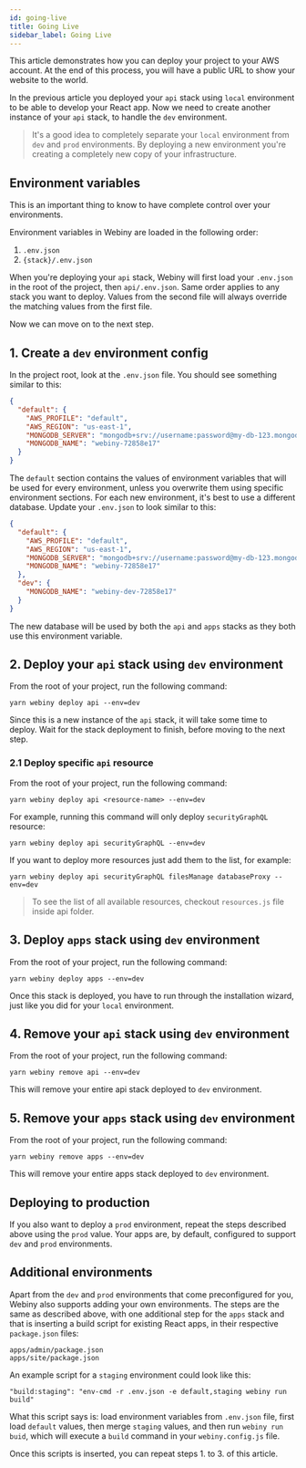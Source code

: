 ```yaml
---
id: going-live
title: Going Live
sidebar_label: Going Live
---
```


This article demonstrates how you can deploy your project to your AWS account. At the end of this process, you will have a public URL to show your website to the world.

In the previous article you deployed your `api` stack using `local` environment to be able to develop your React app.
Now we need to create another instance of your `api` stack, to handle the `dev` environment.

> It's a good idea to completely separate your `local` environment from `dev` and `prod` environments. By deploying a new environment you're creating a completely new copy of your infrastructure.

## Environment variables

This is an important thing to know to have complete control over your environments.

Environment variables in Webiny are loaded in the following order:

1. `.env.json`
2. `{stack}/.env.json`

When you're deploying your `api` stack, Webiny will first load your `.env.json` in the root of the project, then `api/.env.json`. Same order applies to any stack you want to deploy. Values from the second file will always override the matching values from the first file.

Now we can move on to the next step.

## 1. Create a `dev` environment config

In the project root, look at the `.env.json` file. You should see something similar to this:

```json
{
  "default": {
    "AWS_PROFILE": "default",
    "AWS_REGION": "us-east-1",
    "MONGODB_SERVER": "mongodb+srv://username:password@my-db-123.mongodb.net/test?retryWrites=true",
    "MONGODB_NAME": "webiny-72858e17"
  }
}
```

The `default` section contains the values of environment variables that will be used for every environment, unless you overwrite them using specific environment sections. For each new environment, it's best to use a different database. Update your `.env.json` to look similar to this:

```json
{
  "default": {
    "AWS_PROFILE": "default",
    "AWS_REGION": "us-east-1",
    "MONGODB_SERVER": "mongodb+srv://username:password@my-db-123.mongodb.net/test?retryWrites=true",
    "MONGODB_NAME": "webiny-72858e17"
  },
  "dev": {
    "MONGODB_NAME": "webiny-dev-72858e17"
  }
}
```

The new database will be used by both the `api` and `apps` stacks as they both use this environment variable.

## 2. Deploy your `api` stack using `dev` environment

From the root of your project, run the following command:

```
yarn webiny deploy api --env=dev
```

Since this is a new instance of the `api` stack, it will take some time to deploy. Wait for the stack deployment to finish, before moving to the next step.

### 2.1 Deploy specific `api` resource

From the root of your project, run the following command:

```
yarn webiny deploy api <resource-name> --env=dev
```

For example, running this command will only deploy `securityGraphQL` resource:

```
yarn webiny deploy api securityGraphQL --env=dev
```

If you want to deploy more resources just add them to the list, for example:

```
yarn webiny deploy api securityGraphQL filesManage databaseProxy --env=dev
```
> To see the list of all available resources, checkout `resources.js` file inside api folder.

## 3. Deploy `apps` stack using `dev` environment

From the root of your project, run the following command:

```
yarn webiny deploy apps --env=dev
```

Once this stack is deployed, you have to run through the installation wizard, just like you did for your `local` environment.

## 4. Remove your `api` stack using `dev` environment

From the root of your project, run the following command:

```
yarn webiny remove api --env=dev
```

This will remove your entire api stack deployed to `dev` environment.


## 5. Remove your `apps` stack using `dev` environment

From the root of your project, run the following command:

```
yarn webiny remove apps --env=dev
```

This will remove your entire apps stack deployed to `dev` environment.

## Deploying to production

If you also want to deploy a `prod` environment, repeat the steps described above using the `prod` value.
Your apps are, by default, configured to support `dev` and `prod` environments.

## Additional environments

Apart from the `dev` and `prod` environments that come preconfigured for you, Webiny also supports adding your own environments. The steps are the same as described above, with one additional step for the `apps` stack and that is inserting a build script for existing React apps, in their respective `package.json` files:

```
apps/admin/package.json
apps/site/package.json
```

An example script for a `staging` environment could look like this:

```
"build:staging": "env-cmd -r .env.json -e default,staging webiny run build"
```

What this script says is: load environment variables from `.env.json` file, first load `default` values, then merge `staging` values, and then run `webiny run buid`, which will execute a `build` command in your `webiny.config.js` file.

Once this scripts is inserted, you can repeat steps 1. to 3. of this article.
